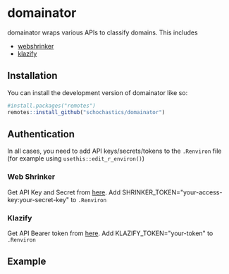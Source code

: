 # domainator

<!-- badges: start -->
<!-- badges: end -->

domainator wraps various APIs to classify domains. This includes

- [webshrinker](https://webshrinker.com)
- [klazify](https://www.klazify.com/)

## Installation

You can install the development version of domainator like so:

``` r
#install.packages("remotes")
remotes::install_github("schochastics/domainator")
```

## Authentication
In all cases, you need to add API keys/secrets/tokens to the `.Renviron` file (for example using `usethis::edit_r_environ()`)

### Web Shrinker
Get API Key and Secret from [here](https://app.webshrinker.com/api-access-keys).
Add SHRINKER_TOKEN="your-access-key:your-secret-key" to `.Renviron`

### Klazify
Get API Bearer token from [here](https://www.klazify.com/category).
Add KLAZIFY_TOKEN="your-token" to `.Renviron`

## Example

